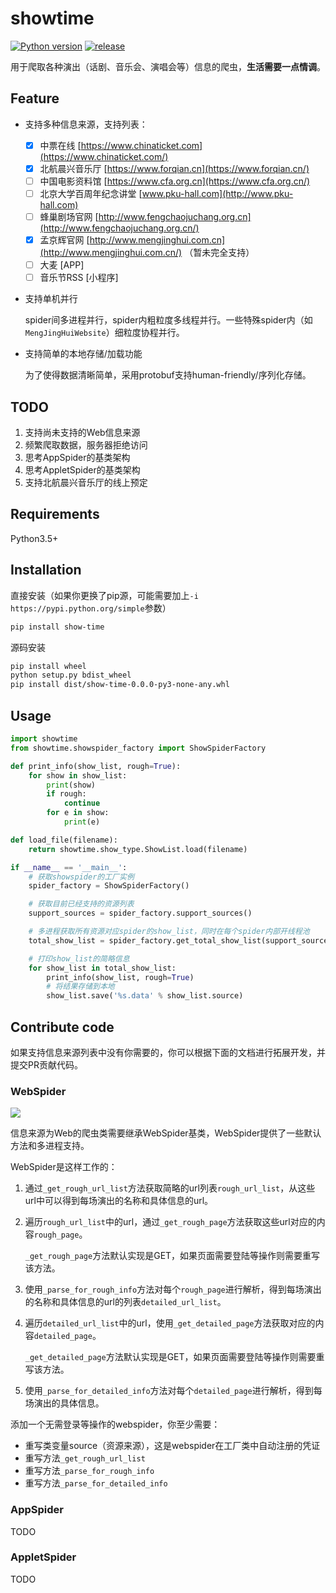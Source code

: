 # showtime

[![Python version](https://img.shields.io/badge/Python-3.5+-brightgreen.svg)]() [![release](https://img.shields.io/github/v/tag/barrierye/showtime?label=release)]()

用于爬取各种演出（话剧、音乐会、演唱会等）信息的爬虫，__生活需要一点情调__。

## Feature

- 支持多种信息来源，支持列表：
  - [x] 中票在线 [https://www.chinaticket.com](https://www.chinaticket.com/)
  - [x] 北航晨兴音乐厅 [https://www.forqian.cn](https://www.forqian.cn/)
  - [ ] 中国电影资料馆 [https://www.cfa.org.cn](https://www.cfa.org.cn/)
  - [ ] 北京大学百周年纪念讲堂 [www.pku-hall.com](http://www.pku-hall.com)
  - [ ] 蜂巢剧场官网 [http://www.fengchaojuchang.org.cn](http://www.fengchaojuchang.org.cn/)
  - [x] 孟京辉官网 [http://www.mengjinghui.com.cn](http://www.mengjinghui.com.cn/) （暂未完全支持）
  - [ ] 大麦 [APP]
  - [ ] 音乐节RSS [小程序]
  
- 支持单机并行

  spider间多进程并行，spider内粗粒度多线程并行。一些特殊spider内（如`MengJingHuiWebsite`）细粒度协程并行。

- 支持简单的本地存储/加载功能

  为了使得数据清晰简单，采用protobuf支持human-friendly/序列化存储。

## TODO

1. 支持尚未支持的Web信息来源
3. 频繁爬取数据，服务器拒绝访问
4. 思考AppSpider的基类架构
5. 思考AppletSpider的基类架构
6. 支持北航晨兴音乐厅的线上预定

## Requirements

Python3.5+

## Installation

直接安装（如果你更换了pip源，可能需要加上`-i https://pypi.python.org/simple`参数）

```bash
pip install show-time
```

源码安装

```bash
pip install wheel
python setup.py bdist_wheel
pip install dist/show-time-0.0.0-py3-none-any.whl
```

## Usage

```python
import showtime
from showtime.showspider_factory import ShowSpiderFactory

def print_info(show_list, rough=True):
    for show in show_list:
        print(show)
        if rough:
            continue
        for e in show:
            print(e)

def load_file(filename):
    return showtime.show_type.ShowList.load(filename)

if __name__ == '__main__':
    # 获取showspider的工厂实例
    spider_factory = ShowSpiderFactory()

    # 获取目前已经支持的资源列表
    support_sources = spider_factory.support_sources()

    # 多进程获取所有资源对应spider的show_list，同时在每个spider内部开线程池
    total_show_list = spider_factory.get_total_show_list(support_sources, is_parallel=True)

    # 打印show_list的简略信息
    for show_list in total_show_list:
        print_info(show_list, rough=True)
        # 将结果存储到本地
        show_list.save('%s.data' % show_list.source)
```

## Contribute code

如果支持信息来源列表中没有你需要的，你可以根据下面的文档进行拓展开发，并提交PR贡献代码。

### WebSpider

![](https://tva1.sinaimg.cn/large/006y8mN6gy1g87bdn9ix7j30lp0gwjre.jpg)

信息来源为Web的爬虫类需要继承WebSpider基类，WebSpider提供了一些默认方法和多进程支持。

WebSpider是这样工作的：
1. 通过`_get_rough_url_list`方法获取简略的url列表`rough_url_list`，从这些url中可以得到每场演出的名称和具体信息的url。

2. 遍历`rough_url_list`中的url，通过`_get_rough_page`方法获取这些url对应的内容`rough_page`。

   `_get_rough_page`方法默认实现是GET，如果页面需要登陆等操作则需要重写该方法。

3. 使用`_parse_for_rough_info`方法对每个`rough_page`进行解析，得到每场演出的名称和具体信息的url的列表`detailed_url_list`。

4. 遍历`detailed_url_list`中的url，使用`_get_detailed_page`方法获取对应的内容`detailed_page`。

   `_get_detailed_page`方法默认实现是GET，如果页面需要登陆等操作则需要重写该方法。

5. 使用`_parse_for_detailed_info`方法对每个`detailed_page`进行解析，得到每场演出的具体信息。

添加一个无需登录等操作的webspider，你至少需要：
- 重写类变量source（资源来源），这是webspider在工厂类中自动注册的凭证
- 重写方法`_get_rough_url_list`
- 重写方法`_parse_for_rough_info`
- 重写方法`_parse_for_detailed_info`

### AppSpider

TODO

### AppletSpider

TODO



